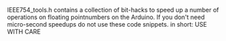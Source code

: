 
IEEE754_tools.h contains a collection of bit-hacks to speed up a number of operations on floating pointnumbers on the Arduino.
If you don't need micro-second speedups do not use these code snippets.
in short: USE WITH CARE
